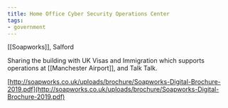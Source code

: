 ```yaml
---
title: Home Office Cyber Security Operations Center
tags:
- government
---
```

[[Soapworks]], Salford

  

Sharing the building with UK Visas and Immigration which supports operations at [[Manchester Airport]], and Talk Talk.

  

[http://soapworks.co.uk/uploads/brochure/Soapworks-Digital-Brochure-2019.pdf](http://soapworks.co.uk/uploads/brochure/Soapworks-Digital-Brochure-2019.pdf)